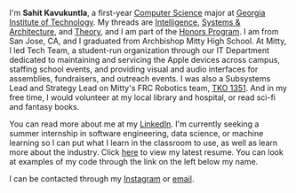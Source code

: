 I'm **Sahit Kavukuntla**, a first-year [Computer Science](https://scs.gatech.edu/) major at [Georgia Institute of Technology](gatech.edu). My threads are [Intelligence](https://www.cc.gatech.edu/intelligence), [Systems & Architecture](https://www.cc.gatech.edu/systems-architecture), and [Theory](https://www.cc.gatech.edu/intelligence), and I am part of the [Honors Program](http://honorsprogram.gatech.edu/). I am from San Jose, CA, and I graduated from Archbishop Mitty High School. At Mitty, I led Tech Team, a student-run organization through our IT Department dedicated to maintaining and servicing the Apple devices across campus, staffing school events, and providing visual and audio interfaces for assemblies, fundraisers, and outreach events. I was also a Subsystems Lead and Strategy Lead on Mitty's FRC Robotics team, [TKO 1351](https://www.amhsrobotics.com). And in my free time, I would volunteer at my local library and hospital, or read sci-fi and fantasy books.

You can read more about me at my [LinkedIn](https://www.linkedin.com/in/sahit-k). I'm currently seeking a summer internship in software engineering, data science, or machine learning so I can put what I learn in the classroom to use, as well as learn more about the industry. Click [here](http://sahitk.com/Resume_Updated.pdf) to view my latest resume. You can look at examples of my code through the link on the left below my name.

I can be contacted through my [Instagram](https://www.instagram.com/sahitkavukuntla/) or [email](mailto:sahitk@gatech.edu).
